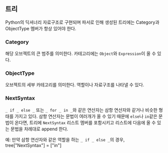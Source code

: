 ## 트리
Python의 딕셔너리 자료구조로 구현되며 파서로 인해 생성된 트리에는 Category과 ObjectType 멤버가 항상 있어야 한다.
### Category
해당 오브젝트의 큰 범주를 의미한다. 카테고리에는 `Object`와 `Expression`이 올 수 있다.
### ObjectType
오브젝트의 세부 카테고리를 의미한다. 역할이나 자료구조를 나타낼 수 있다.
### NextSyntax
`_ if _ else _` 또는 `_ for _ in _`와 같은 연산자는 삼항 연산자와 같거나 비슷한 형태를 가지고 있다. 삼항 연산자는 문법이 여러개가 올 수 있기 때문에 `else`나 `in`같은 문법이 온다면, 트리에 `NextSyntax` 리스트 멤버를 포함시키고 리스트에 다음에 올 수 있는 문법을 차례대로 append 한다.

예: 만약 삼항 연산자와 같은 역할을 하는 `_ if _ else _`의 경우, tree["NextSyntax"] = ["in"]